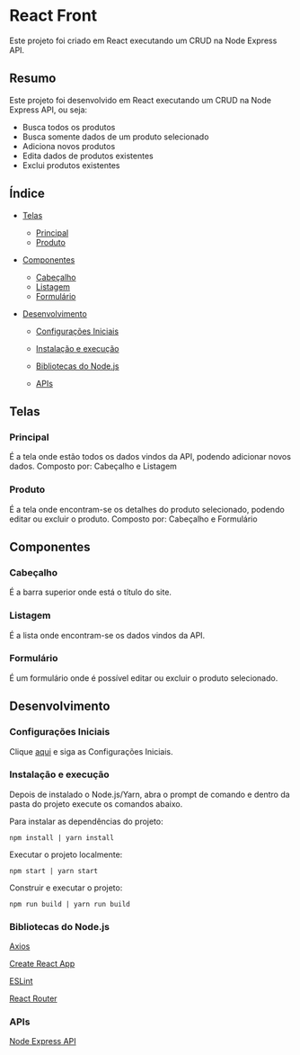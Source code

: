 # React Front

Este projeto foi criado em React executando um CRUD na Node Express API.

## Resumo

Este projeto foi desenvolvido em React executando um CRUD na Node Express API, ou seja:

- Busca todos os produtos
- Busca somente dados de um produto selecionado
- Adiciona novos produtos
- Edita dados de produtos existentes
- Exclui produtos existentes

## Índice

- [Telas](#telas)

  - [Principal](#principal)
  - [Produto](#produto)

- [Componentes](#componentes)

  - [Cabeçalho](#cabeçalho)
  - [Listagem](#listagem)
  - [Formulário](#formulario)

- [Desenvolvimento](#desenvolvimento)

  - [Configurações Iniciais](#configurações-iniciais)

  - [Instalação e execução](#instalação-e-execução)

  - [Bibliotecas do Node.js](#bibliotecas-do-nodejs)

  - [APIs](#apis)

## Telas

### Principal

É a tela onde estão todos os dados vindos da API, podendo adicionar novos dados.
Composto por: Cabeçalho e Listagem

### Produto

É a tela onde encontram-se os detalhes do produto selecionado, podendo editar ou excluir o produto.
Composto por: Cabeçalho e Formulário

## Componentes

### Cabeçalho

É a barra superior onde está o título do site.

### Listagem

É a lista onde encontram-se os dados vindos da API.

### Formulário

É um formulário onde é possível editar ou excluir o produto selecionado.

## Desenvolvimento

### Configurações Iniciais

Clique [aqui](https://github.com/osvaldokalvaitir/projects-settings) e siga as Configurações Iniciais.

### Instalação e execução

Depois de instalado o Node.js/Yarn, abra o prompt de comando e dentro da pasta do projeto execute os comandos abaixo.

Para instalar as dependências do projeto:

```
npm install | yarn install
```

Executar o projeto localmente:

```
npm start | yarn start
```

Construir e executar o projeto:

```
npm run build | yarn run build
```

### Bibliotecas do Node.js

[Axios](https://github.com/osvaldokalvaitir/projects-settings/blob/master/nodejs/libs/axios.md)

[Create React App](https://github.com/osvaldokalvaitir/projects-settings/blob/master/nodejs/libs/create-react-app.md)

[ESLint](https://github.com/osvaldokalvaitir/projects-settings/blob/master/nodejs/libs/eslint.md)

[React Router](https://github.com/osvaldokalvaitir/projects-settings/blob/master/nodejs/libs/react-router.md)

### APIs

[Node Express API](https://github.com/osvaldokalvaitir/node-express-api)
